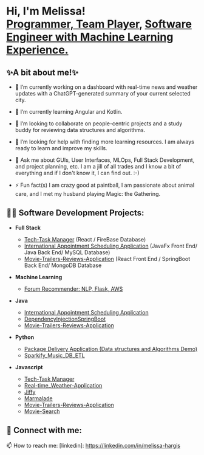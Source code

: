 <h1>Hi, I'm Melissa! <br/><a href="https://github.com/Tamiyo22">Programmer, Team Player</a>, <a href="https://www.linkedin.com/in/melissa-hargis/">Software Engineer with Machine Learning Experience.</a>

<h2>✨A bit about me!✨</h2>

- 🔭 I’m currently working on a dashboard with real-time news and weather updates with a ChatGPT-generated summary of your current selected city.
  
- 🌱 I’m currently learning Angular and Kotlin.
  
- 👯 I’m looking to collaborate on people-centric projects and a study buddy for reviewing data structures and algorithms.
  
- 🤔 I’m looking for help with finding more learning resources. I am always ready to learn and improve my skills.
  
- 💬 Ask me about GUIs, User Interfaces, MLOps, Full Stack Development, and project planning, etc. I am a jill of all trades and I know a bit of everything and if I don't know it, I can find out. :-)
  
- ⚡ Fun fact(s) I am crazy good at paintball, I am passionate about animal care, and I met my husband playing Magic: the Gathering.
 


<h2>👨‍💻 Software Development Projects:</h2>

- <b>Full Stack </b>
  - [Tech-Task Manager](https://github.com/Tamiyo22/tech-tasks) (React / FireBase Database)
  - [International Appointment Scheduling Application](https://github.com/Tamiyo22/AppointmentSchedulingApplication) (JavaFx Front End/ Java Back End/ MySQL Database)
  - [Movie-Trailers-Reviews-Application](https://github.com/Tamiyo22/Movie-Trailers-Reviews-Application) (React Front End / SpringBoot Back End/ MongoDB Database
  
- <b>Machine Learning</b>
  - [Forum Recommender: NLP, Flask, AWS ](http://3.129.123.13/)
 
- <b>Java</b>

  - [International Appointment Scheduling Application](https://github.com/Tamiyo22/AppointmentSchedulingApplication)
  - [DependencyInjectionSpringBoot](https://github.com/Tamiyo22/DependencyInjectionSpringBoot)
  - [Movie-Trailers-Reviews-Application](https://github.com/Tamiyo22/Movie-Trailers-Reviews-Application)
 
- <b>Python</b>
  - [Package Delivery Application (Data structures and Algorithms Demo)](https://github.com/Tamiyo22/Package-Delivery-Algorithm)
  - [Sparkify_Music_DB_ETL](https://github.com/Tamiyo22/Sparkify_Music_DB_ETL)
 
  
- <b>Javascript</b>
  - [Tech-Task Manager](https://github.com/Tamiyo22/tech-tasks)
  - [Real-time_Weather-Application ](https://github.com/Tamiyo22/Real-time_Weather-Application)
  - [Jiffy ](https://github.com/Tamiyo22/jiffy-Project)
  - [Marmalade](https://github.com/Tamiyo22/Marmalade.fm)
  - [Movie-Trailers-Reviews-Application](https://github.com/Tamiyo22/Movie-Trailers-Reviews-Application)
  - [Movie-Search](https://github.com/Tamiyo22/Movie-Search)


<h2> 🤳 Connect with me:</h2>

📫 How to reach me: [linkedin]: https://linkedin.com/in/melissa-hargis

